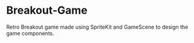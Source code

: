 # Breakout-Game
Retro Breakout game made using SpriteKit and GameScene to design the game components.
